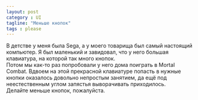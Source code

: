 ```yaml
---
layout: post
category : UI
tagline: "Меньше кнопок"
tags : please
---
```

В детстве у меня была Sega, а у моего товарища был самый настоящий компьютер. Я был маленький и завидовал, что у него большая клавиатура, на которой так много кнопок.  
Потом мы как-то раз попробовали у него дома поиграть в Mortal Combat. Вдвоем на этой прекрасной клавиатуре попасть в нужные кнопки оказалось довольно непростым занятием, да ещё под неестественным углом запястья выворачивать приходилось.  
Делайте меньше кнопок, пожалуйста.
